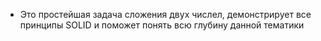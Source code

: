 * Это простейшая задача сложения двух числел, демонстрирует все принципы SOLID и поможет понять всю глубину данной тематики

